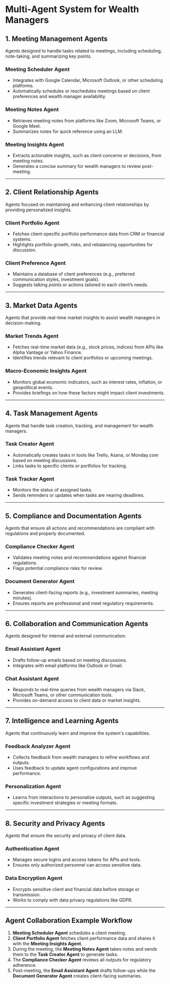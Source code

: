 # Multi-Agent System for Wealth Managers

## 1. Meeting Management Agents
Agents designed to handle tasks related to meetings, including scheduling, note-taking, and summarizing key points.

### **Meeting Scheduler Agent**
- Integrates with Google Calendar, Microsoft Outlook, or other scheduling platforms.
- Automatically schedules or reschedules meetings based on client preferences and wealth manager availability.

### **Meeting Notes Agent**
- Retrieves meeting notes from platforms like Zoom, Microsoft Teams, or Google Meet.
- Summarizes notes for quick reference using an LLM.

### **Meeting Insights Agent**
- Extracts actionable insights, such as client concerns or decisions, from meeting notes.
- Generates a concise summary for wealth managers to review post-meeting.

---

## 2. Client Relationship Agents
Agents focused on maintaining and enhancing client relationships by providing personalized insights.

### **Client Portfolio Agent**
- Fetches client-specific portfolio performance data from CRM or financial systems.
- Highlights portfolio growth, risks, and rebalancing opportunities for discussion.

### **Client Preference Agent**
- Maintains a database of client preferences (e.g., preferred communication styles, investment goals).
- Suggests talking points or actions tailored to each client’s needs.

---

## 3. Market Data Agents
Agents that provide real-time market insights to assist wealth managers in decision-making.

### **Market Trends Agent**
- Fetches real-time market data (e.g., stock prices, indices) from APIs like Alpha Vantage or Yahoo Finance.
- Identifies trends relevant to client portfolios or upcoming meetings.

### **Macro-Economic Insights Agent**
- Monitors global economic indicators, such as interest rates, inflation, or geopolitical events.
- Provides briefings on how these factors might impact client investments.

---

## 4. Task Management Agents
Agents that handle task creation, tracking, and management for wealth managers.

### **Task Creator Agent**
- Automatically creates tasks in tools like Trello, Asana, or Monday.com based on meeting discussions.
- Links tasks to specific clients or portfolios for tracking.

### **Task Tracker Agent**
- Monitors the status of assigned tasks.
- Sends reminders or updates when tasks are nearing deadlines.

---

## 5. Compliance and Documentation Agents
Agents that ensure all actions and recommendations are compliant with regulations and properly documented.

### **Compliance Checker Agent**
- Validates meeting notes and recommendations against financial regulations.
- Flags potential compliance risks for review.

### **Document Generator Agent**
- Generates client-facing reports (e.g., investment summaries, meeting minutes).
- Ensures reports are professional and meet regulatory requirements.

---

## 6. Collaboration and Communication Agents
Agents designed for internal and external communication.

### **Email Assistant Agent**
- Drafts follow-up emails based on meeting discussions.
- Integrates with email platforms like Outlook or Gmail.

### **Chat Assistant Agent**
- Responds to real-time queries from wealth managers via Slack, Microsoft Teams, or other communication tools.
- Provides on-demand access to client data or market insights.

---

## 7. Intelligence and Learning Agents
Agents that continuously learn and improve the system's capabilities.

### **Feedback Analyzer Agent**
- Collects feedback from wealth managers to refine workflows and outputs.
- Uses feedback to update agent configurations and improve performance.

### **Personalization Agent**
- Learns from interactions to personalize outputs, such as suggesting specific investment strategies or meeting formats.

---

## 8. Security and Privacy Agents
Agents that ensure the security and privacy of client data.

### **Authentication Agent**
- Manages secure logins and access tokens for APIs and tools.
- Ensures only authorized personnel can access sensitive data.

### **Data Encryption Agent**
- Encrypts sensitive client and financial data before storage or transmission.
- Works to comply with data privacy regulations like GDPR.

---

## Agent Collaboration Example Workflow
1. **Meeting Scheduler Agent** schedules a client meeting.
2. **Client Portfolio Agent** fetches client performance data and shares it with the **Meeting Insights Agent**.
3. During the meeting, the **Meeting Notes Agent** takes notes and sends them to the **Task Creator Agent** to generate tasks.
4. The **Compliance Checker Agent** reviews all outputs for regulatory adherence.
5. Post-meeting, the **Email Assistant Agent** drafts follow-ups while the **Document Generator Agent** creates client-facing summaries.
